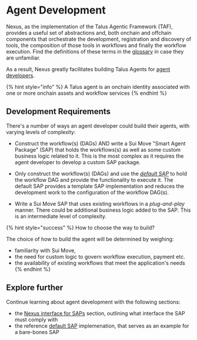 # Agent Development

Nexus, as the implementation of the Talus Agentic Framework (TAF),  provides a useful set of abstractions and, both onchain and offchain components that orchestrate the development, registration and discovery of tools, the composition of those tools in workflows and finally the workflow execution. Find the definitions of these terms in the [glossary][glossary] in case they are unfamiliar.

As a result, Nexus greatly facilitates building Talus Agents for [agent developers][actors]. 

<!-- Gitbook syntax -->
{% hint style="info" %} A Talus agent is an onchain identity associated with one or more onchain assets and workflow services {% endhint %}

## Development Requirements

There's a number of ways an agent developer could build their agents, with varying levels of complexity:

- Construct the workflow(s) (DAGs) AND write a Sui Move "Smart Agent Package" (SAP) that holds the workflows(s) as well as some custom business logic related to it. This is the most complex as it requires the agent developer to develop a custom SAP package.


- Only construct the workflow(s) (DAGs) and use the [_default SAP_][default-sap] to hold the workflow DAG and provide the functionality to execute it. The default SAP provides a template SAP implementation and reduces the development work to the configuration of the workflow DAG(s).

- Write a Sui Move SAP that uses existing workflows in a _plug-and-play_ manner. There could be additional business logic added to the SAP. This is an intermediate level of complexity.

<!-- Gitbook Syntax -->
{% hint style="success" %} How to choose the way to build?

The choice of how to build the agent will be determined by weighing: 

- familiarity with Sui Move, 
- the need for custom logic to govern workflow execution, payment etc. 
- the availability of existing workflows that meet the application's needs {% endhint %}

## Explore further

Continue learning about agent development with the following sections:

- the [Nexus interface for SAPs][interface] section, outlining what interface the SAP must comply with
- the reference [default SAP][default-sap] implemenation, that serves as an example for a bare-bones SAP

<!-- List of references -->

[actors]: ../index.md#actors
[glossary]: ../Glossary.md
[interface]: ../packages/Nexus-Interface.md
[default-sap]: ./Default-SAP.md